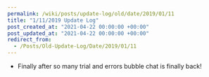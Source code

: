 ```yaml
---
permalink: /wiki/posts/update-log/old/date/2019/01/11
title: "1/11/2019 Update Log"
post_created_at: "2021-04-22 00:00:00 +00:00"
post_updated_at: "2021-04-22 00:00:00 +00:00"
redirect_from:
  - /Posts/Old-Update-Log/Date/2019/01/11
---
```


* Finally after so many trial and errors bubble chat is finally back!